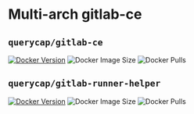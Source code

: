 # Multi-arch gitlab-ce

## `querycap/gitlab-ce`

[![Docker Version](https://img.shields.io/docker/v/querycap/gitlab-ce?sort=semver)](https://hub.docker.com/r/querycap/gitlab-ce/tags)
![Docker Image Size](https://img.shields.io/docker/image-size/querycap/gitlab-ce?sort=semver)
![Docker Pulls](https://img.shields.io/docker/pulls/querycap/gitlab-ce)

## `querycap/gitlab-runner-helper`

[![Docker Version](https://img.shields.io/docker/v/querycap/gitlab-runner-helper?sort=semver)](https://hub.docker.com/r/querycap/gitlab-runner-helper/tags)
![Docker Image Size](https://img.shields.io/docker/image-size/querycap/gitlab-runner-helper?sort=semver)
![Docker Pulls](https://img.shields.io/docker/pulls/querycap/gitlab-runner-helper)
